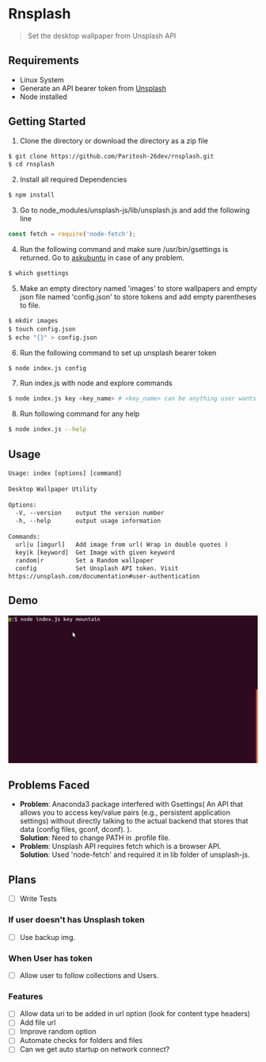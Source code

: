 # Rnsplash

> Set the desktop wallpaper from Unsplash API

## Requirements

 - Linux System
 - Generate an API bearer token from [Unsplash](https://unsplash.com/documentation#user-authentication)
 - Node installed

## Getting Started 

1. Clone the directory or download the directory as a zip file<br>

```sh
$ git clone https://github.com/Paritosh-26dev/rnsplash.git
$ cd rnsplash
```
2. Install all required Dependencies
```sh
$ npm install
```
3. Go to node_modules/unsplash-js/lib/unsplash.js and add the following line
```js
const fetch = require('node-fetch');
```
4. Run the following command and make sure /usr/bin/gsettings is returned. Go to [askubuntu](https://askubuntu.com/questions/558446/my-dconf-gsettings-installation-is-broken-how-can-i-fix-it-without-ubuntu-reins) in case of any problem.
```sh
$ which gsettings
```
5. Make an empty directory named 'images' to store wallpapers and empty json file named 'config.json' to store tokens and add empty parentheses to file.
```sh
$ mkdir images
$ touch config.json
$ echo "{}" > config.json
```
6. Run the following command to set up unsplash bearer token
```sh
$ node index.js config
```
7. Run index.js with node and explore commands
```sh
$ node index.js key <key_name> # <key_name> can be anything user wants to set as wallpaper e.g. mountain, space, landscape.
```
8. Run following command for any help
```sh
$ node index.js --help
```

## Usage

```
Usage: index [options] [command]

Desktop Wallpaper Utility

Options:
  -V, --version    output the version number
  -h, --help       output usage information

Commands:
  url|u [imgurl]   Add image from url( Wrap in double quotes )
  key|k [keyword]  Get Image with given keyword
  random|r         Set a Random wallpaper
  config           Set Unsplash API token. Visit https://unsplash.com/documentation#user-authentication
```

## Demo

![Demo Image](demo/demo.gif)

## Problems Faced
 - **Problem**: Anaconda3 package interfered with Gsettings( An API that allows you to access key/value pairs (e.g., persistent application settings) without directly talking to the actual backend that stores that data (config files, gconf, dconf). ).<br/>
 **Solution**: Need to change PATH in .profile file.
 - **Problem**: Unsplash API requires fetch which is a browser API.<br/>
 **Solution**: Used 'node-fetch' and required it in lib folder of unsplash-js.


## Plans

 - [ ] Write Tests

### If user doesn't has Unsplash token
 - [ ] Use backup img.

### When User has token 
 - [ ] Allow user to follow collections and Users.

 ### Features
  - [ ] Allow data uri to be added in url option (look for content type headers)
  - [ ] Add file url
  - [ ] Improve random option
  - [ ] Automate checks for folders and files
  - [ ] Can we get auto startup on network connect?
